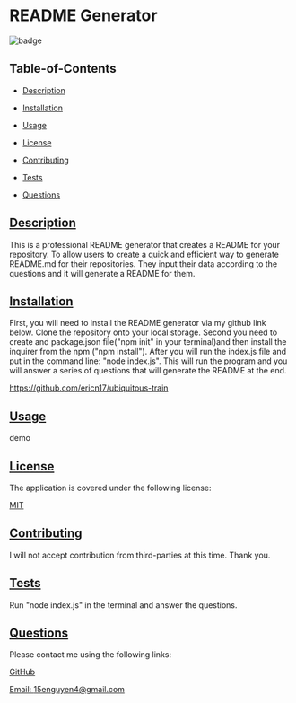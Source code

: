   # README Generator
  
  
  ![badge](https://img.shields.io/badge/license-MIT-blue)
    
  ## Table-of-Contents
  * [Description](#description)
  * [Installation](#installation)
  * [Usage](#usage)
  
  * [License](#license)
    
  * [Contributing](#contributing)
  * [Tests](#tests)
  * [Questions](#questions)
  
  ## [Description](#table-of-contents)
  This is a professional README generator that creates a README for your repository.
  To allow users to create a quick and efficient way to generate README.md for their repositories.
  They input their data according to the questions and it will generate a README for them.
  ## [Installation](#table-of-contents)
  First, you will need to install the README generator via my github link below. Clone the repository onto your local storage. Second you need to create and package.json file("npm init" in  your terminal)and then install the inquirer from the npm ("npm install"). After you will run the index.js file and put in the command line: "node index.js". This will run the program and you will answer a series of questions that will generate the README at the end.
  
  https://github.com/ericn17/ubiquitous-train
  
  ## [Usage](#table-of-contents)
  demo
  
 
  ## [License](#table-of-contents)
  The application is covered under the following license:
  
  [MIT](https://choosealicense.com/licenses/MIT)
    
    
  ## [Contributing](#table-of-contents)
  
  
  I will not accept contribution from third-parties at this time. Thank you.
    
  ## [Tests](#table-of-contents)
  Run "node index.js" in the terminal and answer the questions.
  ## [Questions](#table-of-contents)
  Please contact me using the following links:
  
  [GitHub](https://github.com/ericn17)
  
  [Email: 15enguyen4@gmail.com](mailto:15enguyen4@gmail.com)

